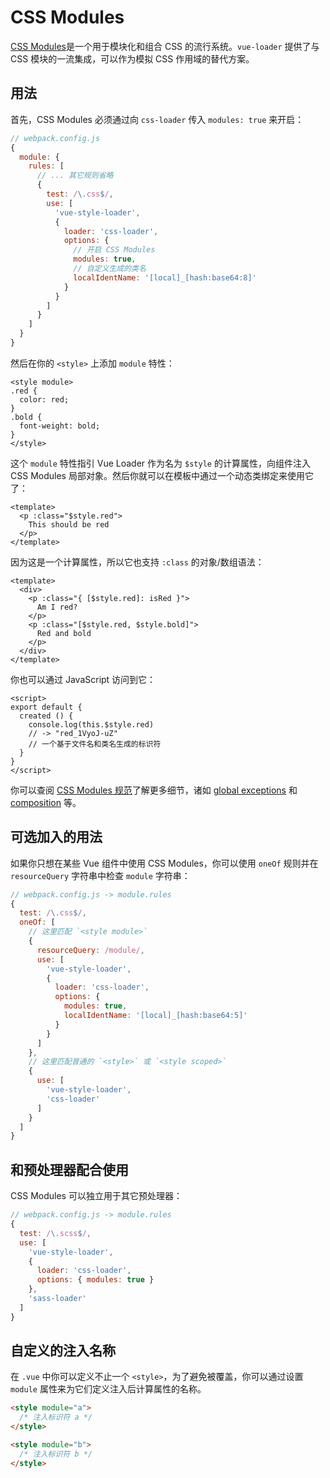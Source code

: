 # CSS Modules

[CSS Modules](https://github.com/css-modules/css-modules)是一个用于模块化和组合 CSS 的流行系统。`vue-loader` 提供了与 CSS 模块的一流集成，可以作为模拟 CSS 作用域的替代方案。

## 用法

首先，CSS Modules 必须通过向 `css-loader` 传入 `modules: true` 来开启：

``` js
// webpack.config.js
{
  module: {
    rules: [
      // ... 其它规则省略
      {
        test: /\.css$/,
        use: [
          'vue-style-loader',
          {
            loader: 'css-loader',
            options: {
              // 开启 CSS Modules
              modules: true,
              // 自定义生成的类名
              localIdentName: '[local]_[hash:base64:8]'
            }
          }
        ]
      }
    ]
  }
}
```

然后在你的 `<style>` 上添加 `module` 特性：

``` vue
<style module>
.red {
  color: red;
}
.bold {
  font-weight: bold;
}
</style>
```

这个 `module` 特性指引 Vue Loader 作为名为 `$style` 的计算属性，向组件注入 CSS Modules 局部对象。然后你就可以在模板中通过一个动态类绑定来使用它了：

``` vue
<template>
  <p :class="$style.red">
    This should be red
  </p>
</template>
```

因为这是一个计算属性，所以它也支持 `:class` 的对象/数组语法：

``` vue
<template>
  <div>
    <p :class="{ [$style.red]: isRed }">
      Am I red?
    </p>
    <p :class="[$style.red, $style.bold]">
      Red and bold
    </p>
  </div>
</template>
```

你也可以通过 JavaScript 访问到它：

``` vue
<script>
export default {
  created () {
    console.log(this.$style.red)
    // -> "red_1VyoJ-uZ"
    // 一个基于文件名和类名生成的标识符
  }
}
</script>
```

你可以查阅 [CSS Modules 规范](https://github.com/css-modules/css-modules)了解更多细节，诸如 [global exceptions](https://github.com/css-modules/css-modules#exceptions) 和 [composition](https://github.com/css-modules/css-modules#composition) 等。

## 可选加入的用法

如果你只想在某些 Vue 组件中使用 CSS Modules，你可以使用 `oneOf` 规则并在 `resourceQuery` 字符串中检查 `module` 字符串：

``` js
// webpack.config.js -> module.rules
{
  test: /\.css$/,
  oneOf: [
    // 这里匹配 `<style module>`
    {
      resourceQuery: /module/,
      use: [
        'vue-style-loader',
        {
          loader: 'css-loader',
          options: {
            modules: true,
            localIdentName: '[local]_[hash:base64:5]'
          }
        }
      ]
    },
    // 这里匹配普通的 `<style>` 或 `<style scoped>`
    {
      use: [
        'vue-style-loader',
        'css-loader'
      ]
    }
  ]
}
```

## 和预处理器配合使用

CSS Modules 可以独立用于其它预处理器：

``` js
// webpack.config.js -> module.rules
{
  test: /\.scss$/,
  use: [
    'vue-style-loader',
    {
      loader: 'css-loader',
      options: { modules: true }
    },
    'sass-loader'
  ]
}
```

## 自定义的注入名称

在 `.vue` 中你可以定义不止一个 `<style>`，为了避免被覆盖，你可以通过设置 `module` 属性来为它们定义注入后计算属性的名称。

``` html
<style module="a">
  /* 注入标识符 a */
</style>

<style module="b">
  /* 注入标识符 b */
</style>
```
